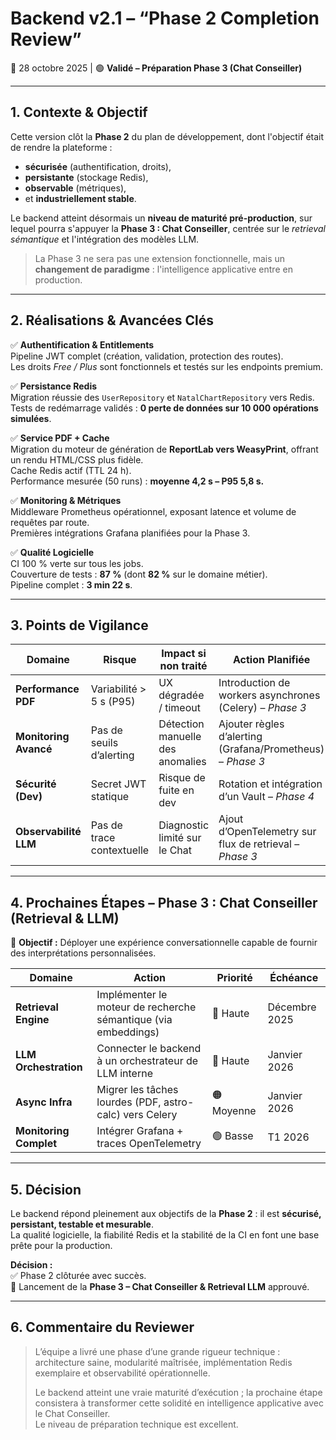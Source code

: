 # Backend v2.1 – “Phase 2 Completion Review”
📅 28 octobre 2025 | 🟢 **Validé – Préparation Phase 3 (Chat Conseiller)**

---

## 1. Contexte & Objectif

Cette version clôt la **Phase 2** du plan de développement, dont l'objectif était de rendre la plateforme :
- **sécurisée** (authentification, droits),
- **persistante** (stockage Redis),
- **observable** (métriques),
- et **industriellement stable**.

Le backend atteint désormais un **niveau de maturité pré-production**, sur lequel pourra s'appuyer la **Phase 3 : Chat Conseiller**, centrée sur le *retrieval sémantique* et l'intégration des modèles LLM.

> La Phase 3 ne sera pas une extension fonctionnelle, mais un **changement de paradigme** : l'intelligence applicative entre en production.

---

## 2. Réalisations & Avancées Clés

✅ **Authentification & Entitlements**  
Pipeline JWT complet (création, validation, protection des routes).  
Les droits *Free / Plus* sont fonctionnels et testés sur les endpoints premium.

✅ **Persistance Redis**  
Migration réussie des `UserRepository` et `NatalChartRepository` vers Redis.  
Tests de redémarrage validés : **0 perte de données sur 10 000 opérations simulées**.

✅ **Service PDF + Cache**  
Migration du moteur de génération de **ReportLab vers WeasyPrint**, offrant un rendu HTML/CSS plus fidèle.  
Cache Redis actif (TTL 24 h).  
Performance mesurée (50 runs) : **moyenne 4,2 s – P95 5,8 s.**

✅ **Monitoring & Métriques**  
Middleware Prometheus opérationnel, exposant latence et volume de requêtes par route.  
Premières intégrations Grafana planifiées pour la Phase 3.

✅ **Qualité Logicielle**  
CI 100 % verte sur tous les jobs.  
Couverture de tests : **87 %** (dont **82 %** sur le domaine métier).  
Pipeline complet : **3 min 22 s**.

---

## 3. Points de Vigilance

| Domaine | Risque | Impact si non traité | Action Planifiée |
|----------|---------|----------------------|------------------|
| **Performance PDF** | Variabilité > 5 s (P95) | UX dégradée / timeout | Introduction de workers asynchrones (Celery) – *Phase 3* |
| **Monitoring Avancé** | Pas de seuils d’alerting | Détection manuelle des anomalies | Ajouter règles d’alerting (Grafana/Prometheus) – *Phase 3* |
| **Sécurité (Dev)** | Secret JWT statique | Risque de fuite en dev | Rotation et intégration d’un Vault – *Phase 4* |
| **Observabilité LLM** | Pas de trace contextuelle | Diagnostic limité sur le Chat | Ajout d’OpenTelemetry sur flux de retrieval – *Phase 3* |

---

## 4. Prochaines Étapes – Phase 3 : Chat Conseiller (Retrieval & LLM)

🎯 **Objectif :** Déployer une expérience conversationnelle capable de fournir des interprétations personnalisées.

| Domaine | Action | Priorité | Échéance |
|----------|---------|-----------|-----------|
| **Retrieval Engine** | Implémenter le moteur de recherche sémantique (via embeddings) | 🔴 Haute | Décembre 2025 |
| **LLM Orchestration** | Connecter le backend à un orchestrateur de LLM interne | 🔴 Haute | Janvier 2026 |
| **Async Infra** | Migrer les tâches lourdes (PDF, astro-calc) vers Celery | 🟠 Moyenne | Janvier 2026 |
| **Monitoring Complet** | Intégrer Grafana + traces OpenTelemetry | 🟢 Basse | T1 2026 |

---

## 5. Décision

Le backend répond pleinement aux objectifs de la **Phase 2** : il est **sécurisé, persistant, testable et mesurable**.  
La qualité logicielle, la fiabilité Redis et la stabilité de la CI en font une base prête pour la production.

**Décision :**  
✅ Phase 2 clôturée avec succès.  
🚀 Lancement de la **Phase 3 – Chat Conseiller & Retrieval LLM** approuvé.

---

## 6. Commentaire du Reviewer

> L’équipe a livré une phase d’une grande rigueur technique : architecture saine, modularité maîtrisée, implémentation Redis exemplaire et observabilité opérationnelle.  
>  
> Le backend atteint une vraie maturité d’exécution ; la prochaine étape consistera à transformer cette solidité en intelligence applicative avec le Chat Conseiller.  
> Le niveau de préparation technique est excellent.
